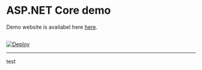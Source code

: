 # ASP.NET Core demo

Demo website is availabel here [here][1].

##
<a href="https://heroku.com/deploy">
  <img src="https://www.herokucdn.com/deploy/button.svg" alt="Deploy">
</a>

---
[1]: https://aspnetcore-demo.herokuapp.com

test